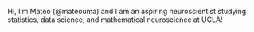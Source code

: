 Hi, I’m Mateo (@mateouma) and I am an aspiring neuroscientist studying statistics, data science, and mathematical neuroscience at UCLA! 

<!---
mateouma/mateouma is a ✨ special ✨ repository because its `README.md` (this file) appears on your GitHub profile.
You can click the Preview link to take a look at your changes.
--->
